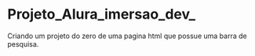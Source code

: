 # Projeto_Alura_imersao_dev_
Criando um projeto do zero de uma pagina html que possue uma barra de pesquisa.
